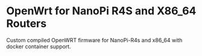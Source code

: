 # OpenWrt for NanoPi R4S and X86_64 Routers
Custom compiled OpenWRT firmware for NanoPi-R4s and x86_64 with docker container support.
